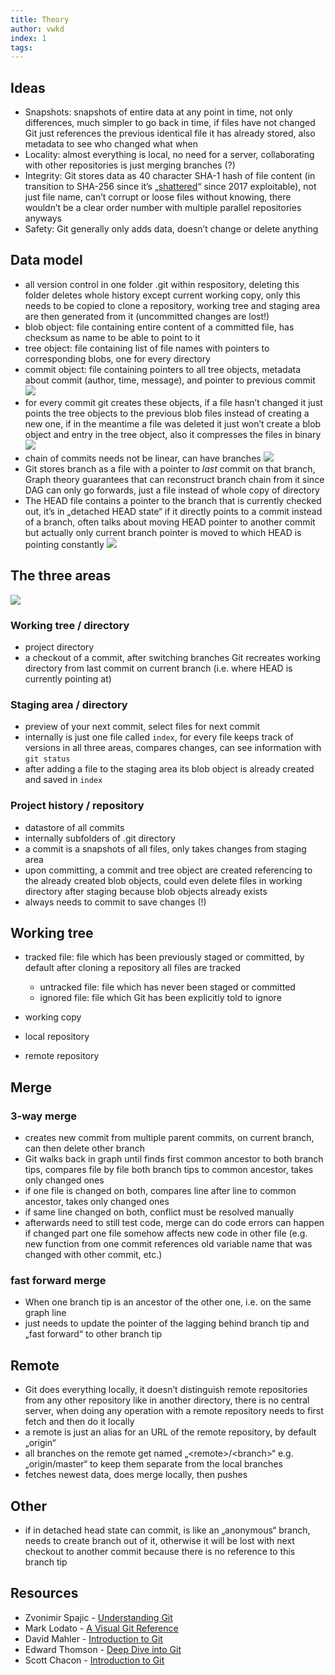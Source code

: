 ```yaml
---
title: Theory
author: vwkd
index: 1
tags:
---
```


## Ideas

- Snapshots: snapshots of entire data at any point in time, not only differences, much simpler to go back in time, if files have not changed Git just references the previous identical file it has already stored, also metadata to see who changed what when
- Locality: almost everything is local, no need for a server, collaborating with other repositories is just merging branches (?)
- Integrity: Git stores data as 40 character SHA-1 hash of file content (in transition to SHA-256 since it’s „[shattered](https://security.googleblog.com/2017/02/announcing-first-sha1-collision.html)“ since 2017 exploitable), not just file name, can’t corrupt or loose files without knowing, there wouldn’t be a clear order number with multiple parallel repositories anyways
- Safety: Git generally only adds data, doesn’t change or delete anything



## Data model

- all version control in one folder .git within respository, deleting this folder deletes whole history except current working copy, only this needs to be copied to clone a repository, working tree and staging area are then generated from it (uncommitted changes are lost!)
- blob object: file containing entire content of a committed file, has checksum as name to be able to point to it
- tree object: file containing list of file names with pointers to corresponding blobs, one for every directory
- commit object: file containing pointers to all tree objects, metadata about commit (author, time, message), and pointer to previous commit
![](git2.png)
- for every commit git creates these objects, if a file hasn’t changed it just points the tree objects to the previous blob files instead of creating a new one, if in the meantime a file was deleted it just won’t create a blob object and entry in the tree object, also it compresses the files in binary
![](git1.png)
- chain of commits needs not be linear, can have branches
![](gitbranches.png)
- Git stores branch as a file with a pointer to _last_ commit on that branch, Graph theory guarantees that can reconstruct branch chain from it since DAG can only go forwards, just a file instead of whole copy of directory
- The HEAD file contains a pointer to the branch that is currently checked out, it’s in „detached HEAD state“ if it directly points to a commit instead of a branch, often talks about moving HEAD pointer to another commit but actually only current branch pointer is moved to which HEAD is pointing constantly
![](gitpointers.png)



## The three areas

![](gitareas.png)

### Working tree / directory

- project directory
- a checkout of a commit, after switching branches Git recreates working directory from last commit on current branch (i.e. where HEAD is currently pointing at)

### Staging area / directory

- preview of your next commit, select files for next commit
- internally is just one file called `index`, for every file keeps track of versions in all three areas, compares changes, can see information with `git status`
- after adding a file to the staging area its blob object is already created and saved in `index`

### Project history / repository

- datastore of all commits
- internally subfolders of .git directory
- a commit is a snapshots of all files, only takes changes from staging area
- upon committing, a commit and tree object are created referencing to the already created blob objects, could even delete files in working directory after staging because blob objects already exists
- always needs to commit to save changes (!)



## Working tree

- tracked file: file which has been previously staged or committed, by default after cloning a repository all files are tracked
   - untracked file: file which has never been staged or committed
   - ignored file: file which Git has been explicitly told to ignore

- working copy
- local repository
- remote repository



## Merge

### 3-way merge

- creates new commit from multiple parent commits, on current branch, can then delete other branch
- Git walks back in graph until finds first common ancestor to both branch tips, compares file by file both branch tips to common ancestor, takes only changed ones
- if one file is changed on both, compares line after line to common ancestor, takes only changed ones
- if same line changed on both, conflict must be resolved manually
- afterwards need to still test code, merge can do code errors can happen if changed part  one file somehow affects new code in other file (e.g. new function from one commit references old variable name that was changed with other commit, etc.)

### fast forward merge

- When one branch tip is an ancestor of the other one, i.e. on the same graph line
- just needs to update the pointer of the lagging behind branch tip and „fast forward“ to other branch tip



## Remote

- Git does everything locally, it doesn’t distinguish remote repositories from any other repository like in another directory, there is no central server, when doing any operation with a remote repository needs to first fetch and then do it locally
- a remote is just an alias for an URL of the remote repository, by default „origin“
- all branches on the remote get named „\<remote\>/\<branch\>“ e.g. „origin/master“ to keep them separate from the local branches
- fetches newest data, does merge locally, then pushes



## Other

- if in detached head state can commit, is like an „anonymous“ branch, needs to create branch out of it, otherwise it will be lost with next checkout to another commit because there is no reference to this branch tip



## Resources

- Zvonimir Spajic - [Understanding Git](https://hackernoon.com/https-medium-com-zspajich-understanding-git-data-model-95eb16cc99f5)
- Mark Lodato - [A Visual Git Reference](http://marklodato.github.io/visual-git-guide/index-en.html)
- David Mahler - [Introduction to Git](https://www.youtube.com/watch?v=uR6G2v_WsRA)
- Edward Thomson - [Deep Dive into Git](https://www.youtube.com/watch?v=fBP18-taaNw)
- Scott Chacon - [Introduction to Git](https://www.youtube.com/watch?v=ZDR433b0HJY)